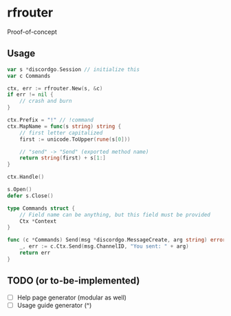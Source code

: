 # rfrouter

Proof-of-concept

## Usage

```go
var s *discordgo.Session // initialize this
var c Commands

ctx, err := rfrouter.New(s, &c)
if err != nil {
	// crash and burn
}

ctx.Prefix = "!" // !command
ctx.MapName = func(s string) string {
	// first letter capitalized
	first := unicode.ToUpper(rune(s[0]))

	// "send" -> "Send" (exported method name)
	return string(first) + s[1:]
}

ctx.Handle()

s.Open()
defer s.Close()
```

```go
type Commands struct {
	// Field name can be anything, but this field must be provided
	Ctx *Context
}

func (c *Commands) Send(msg *discordgo.MessageCreate, arg string) error {
	_, err := c.Ctx.Send(msg.ChannelID, "You sent: " + arg)
	return err
}
```

## TODO (or to-be-implemented)

- [ ] Help page generator (modular as well)
- [ ] Usage guide generator (^)
